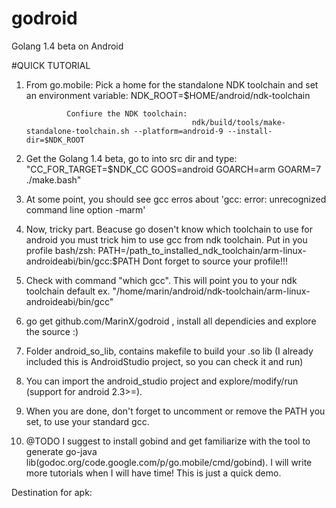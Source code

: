 godroid
=======

Golang 1.4 beta on Android

#QUICK TUTORIAL

1. From go.mobile:
				Pick a home for the standalone NDK toolchain and set an environment variable:
																NDK_ROOT=$HOME/android/ndk-toolchain

				Confiure the NDK toolchain:
											ndk/build/tools/make-standalone-toolchain.sh --platform=android-9 --install-dir=$NDK_ROOT

2. Get the Golang 1.4 beta, go to into src dir and type: "CC_FOR_TARGET=$NDK_CC GOOS=android GOARCH=arm GOARM=7 ./make.bash"

3. At some point, you should see gcc erros about 'gcc: error: unrecognized command line option -marm'

4. Now, tricky part. Beacuse go dosen't know which toolchain to use for android you must trick him to use gcc from
   ndk toolchain. Put in you profile bash/zsh:
   												PATH=/path_to_installed_ndk_toolchain/arm-linux-androideabi/bin/gcc:$PATH
   Dont forget to source your profile!!!

5. Check with command "which gcc". This will point you to your ndk toolchain default ex. "/home/marin/android/ndk-toolchain/arm-linux-androideabi/bin/gcc"

6. go get github.com/MarinX/godroid , install all dependicies and explore the source :)

8. Folder android_so_lib, contains makefile to build your .so lib (I already included this is AndroidStudio project, so you can check it and run)

9. You can import the android_studio project and explore/modify/run (support for android 2.3>=).

11. When you are done, don't forget to uncomment or remove the PATH you set, to use your standard gcc.

10. @TODO I suggest to install gobind and get familiarize with the tool to generate go-java lib(godoc.org/code.google.com/p/go.mobile/cmd/gobind). 
	I will write more tutorials when I will have time! This is just a quick demo.

Destination for apk:

										
